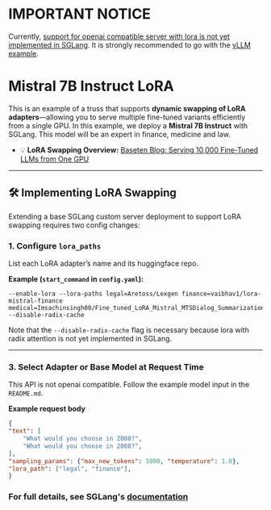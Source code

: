 # IMPORTANT NOTICE

Currently, [support for openai compatible server with lora is not yet implemented in SGLang](https://github.com/sgl-project/sglang/issues/2929). It is strongly recommended to go with the [vLLM example](../vllm-lora).

# Mistral 7B Instruct LoRA

This is an example of a truss that supports **dynamic swapping of LoRA adapters**—allowing you to serve multiple fine-tuned variants efficiently from a single GPU. In this example, we deploy a **Mistral 7B Instruct** with SGLang. This model will be an expert in finance, medicine and law.

- 💡 **LoRA Swapping Overview:** [Baseten Blog: Serving 10,000 Fine-Tuned LLMs from One GPU](https://www.baseten.co/blog/how-to-serve-10-000-fine-tuned-llms-from-a-single-gpu/)

---

## 🛠️ Implementing LoRA Swapping

Extending a base SGLang custom server deployment to support LoRA swapping requires two config changes:

### 1. Configure `lora_paths`

List each LoRA adapter’s name and its huggingface repo.

**Example (`start_command` in `config.yaml`):**
```
--enable-lora --lora-paths legal=Aretoss/Lexgen finance=vaibhav1/lora-mistral-finance medical=Imsachinsingh00/Fine_tuned_LoRA_Mistral_MTSDialog_Summarization --disable-radix-cache
```

Note that the `--disable-radix-cache` flag is necessary because lora with radix attention is not yet implemented in SGLang.

---

### 3. Select Adapter or Base Model at Request Time

This API is not openai compatible. Follow the example model input in the `README.md`.

**Example request body**

```json
{
"text": [
    "What would you choose in 2008?",
    "What would you choose in 2008?",
],
"sampling_params": {"max_new_tokens": 1000, "temperature": 1.0},
"lora_path": ["legal", "finance"],
}
```

### For full details, see SGLang's [documentation](https://docs.sglang.ai/backend/lora.html)
